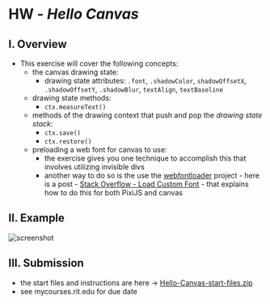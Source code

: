 # HW - *Hello Canvas*

## I. Overview
- This exercise will cover the following concepts:
  - the canvas drawing state:
    - drawing state attributes: `.font`, `.shadowColor`, `shadowOffsetX`, `.shadowOffsetY`, `.shadowBlur`, `textAlign`, `textBaseline`
  - drawing state methods:
    - `ctx.measureText()`
  - methods of the drawing context that push and pop the *drawing state stack*:
    - `ctx.save()`
    - `ctx.restore()`
  - preloading a web font for canvas to use:
    - the exercise gives you one technique to accomplish this that involves utilizing invisible divs
    - another way to do so is the use the [webfontloader](https://github.com/typekit/webfontloader) project - here is a post - [Stack Overflow - Load Custom Font](https://stackoverflow.com/questions/46218500/pixijs-load-custom-font/47299469#47299469) - that explains how to do this for both PixiJS and canvas
  
## II. Example

![screenshot](hello-canvas-done.jpg)

## III. Submission
- the start files and instructions are here -> [Hello-Canvas-start-files.zip](_files/Hello-Canvas-start-files.zip)
- see mycourses.rit.edu for due date
